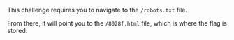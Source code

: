 This challenge requires you to navigate to the `/robots.txt` file.

From there, it will point you to the `/8028f.html` file, which is where the flag is stored.